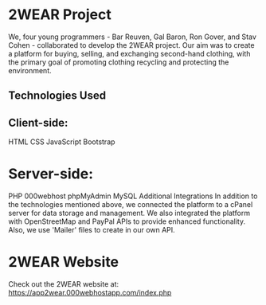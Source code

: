 # 2WEAR Project
We, four young programmers - Bar Reuven, Gal Baron, Ron Gover, and Stav Cohen - collaborated to develop the 2WEAR project. Our aim was to create a platform for buying, selling, and exchanging second-hand clothing, with the primary goal of promoting clothing recycling and protecting the environment.

## Technologies Used
## Client-side:
HTML
CSS
JavaScript
Bootstrap

# Server-side:
PHP
000webhost
phpMyAdmin
MySQL
Additional Integrations
In addition to the technologies mentioned above, we connected the platform to a cPanel server for data storage and management. We also integrated the platform with OpenStreetMap and PayPal APIs to provide enhanced functionality. Also, we use 'Mailer' files to create in our own API.

# 2WEAR Website
Check out the 2WEAR website at: https://app2wear.000webhostapp.com/index.php

